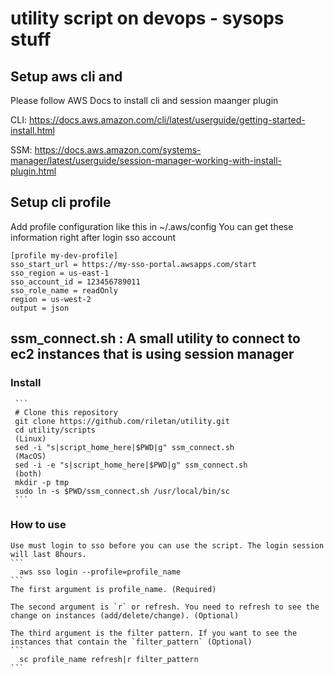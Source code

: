 # utility script on devops - sysops stuff

## Setup aws cli and 

Please follow AWS Docs to install cli and session maanger plugin

CLI: https://docs.aws.amazon.com/cli/latest/userguide/getting-started-install.html

SSM: https://docs.aws.amazon.com/systems-manager/latest/userguide/session-manager-working-with-install-plugin.html

## Setup cli profile
Add profile configuration like this in ~/.aws/config
You can get these information right after login sso account
```
[profile my-dev-profile]
sso_start_url = https://my-sso-portal.awsapps.com/start
sso_region = us-east-1
sso_account_id = 123456789011
sso_role_name = readOnly
region = us-west-2
output = json
```

## ssm_connect.sh : A small utility to connect to ec2 instances that is using session manager 
### Install
     ```
     # Clone this repository 
     git clone https://github.com/riletan/utility.git
     cd utility/scripts
     (Linux)
     sed -i "s|script_home_here|$PWD|g" ssm_connect.sh
     (MacOS)
     sed -i -e "s|script_home_here|$PWD|g" ssm_connect.sh
     (both)
     mkdir -p tmp
     sudo ln -s $PWD/ssm_connect.sh /usr/local/bin/sc
     ```
### How to use
    Use must login to sso before you can use the script. The login session will last 8hours.
    ```
      aws sso login --profile=profile_name 
    ```
    The first argument is profile_name. (Required)

    The second argument is `r` or refresh. You need to refresh to see the change on instances (add/delete/change). (Optional)

    The third argument is the filter pattern. If you want to see the instances that contain the `filter_pattern` (Optional)
    ```
      sc profile_name refresh|r filter_pattern
    ```
    
